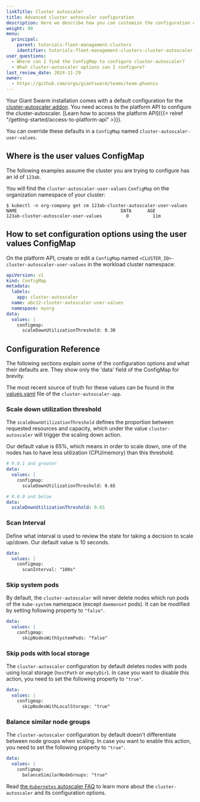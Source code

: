 ```yaml
---
linkTitle: Cluster autoscaler
title: Advanced cluster autoscaler configuration
description: Here we describe how you can customize the configuration of the managed cluster autoscaler service in your workload clusters.
weight: 90
menu:
  principal:
    parent: tutorials-fleet-management-clusters
    identifier: tutorials-fleet-management-clusters-cluster-autoscaler
user_questions:
  - Where can I find the ConfigMap to configure cluster-autoscaler?
  - What cluster-autoscaler options can I configure?
last_review_date: 2024-11-29
owner:
  - https://github.com/orgs/giantswarm/teams/team-phoenix
---
```


Your Giant Swarm installation comes with a default configuration for the [cluster-autoscaler addon](https://github.com/kubernetes/autoscaler/tree/master/cluster-autoscaler). You need access to the platform API to configure the cluster-autoscaler. [Learn how to access the platform API]({{< relref "/getting-started/access-to-platform-api" >}}).

You can override these defaults in a `ConfigMap` named `cluster-autoscaler-user-values`.

## Where is the user values ConfigMap

The following examples assume the cluster you are trying to configure has an id of `123ab`.

You will find the `cluster-autoscaler-user-values` `ConfigMap` on the organization namespace of your cluster:

```text
$ kubectl -n org-company get cm 123ab-cluster-autoscaler-user-values
NAME                                       DATA      AGE
123ab-cluster-autoscaler-user-values         0         11m
```

## How to set configuration options using the user values ConfigMap

On the platform API, create or edit a `ConfigMap` named `<CLUSTER_ID>-cluster-autoscaler-user-values`
in the workload cluster namespace:

```yaml
apiVersion: v1
kind: ConfigMap
metadata:
  labels:
    app: cluster-autoscaler
  name: abc12-cluster-autoscaler-user-values
  namespace: myorg
data:
  values: |
    configmap:
      scaleDownUtilizationThreshold: 0.30
```

## Configuration Reference

The following sections explain some of the configuration options and what their defaults are. They show only the 'data' field of the ConfigMap for brevity.

The most recent source of truth for these values can be found in the [values.yaml](https://github.com/giantswarm/cluster-autoscaler-app/blob/v1.30.3-gs1/helm/cluster-autoscaler-app/values.yaml) file of the `cluster-autoscaler-app`.

### Scale down utilization threshold

The `scaleDownUtilizationThreshold` defines the proportion between requested resources and capacity, which under the value `cluster-autoscaler` will trigger the scaling down action.

Our default value is 65%, which means in order to scale down, one of the nodes has to have less utilization (CPU/memory) than this threshold.

```yaml
# 9.0.1 and greater
data:
  values: |
    configmap:
      scaleDownUtilizationThreshold: 0.65

# 9.0.0 and below
data:
  scaleDownUtilizationThreshold: 0.65
```

### Scan Interval

Define what interval is used to review the state for taking a decision to scale up/down. Our default value is 10 seconds.

```yaml
data:
  values: |
    configmap:
      scanInterval: "100s"
```

### Skip system pods

By default, the `cluster-autoscaler` will never delete nodes which run pods of the `kube-system` namespace (except `daemonset` pods). It can be modified by setting following property to `"false"`.

```yaml
data:
  values: |
    configmap:
      skipNodesWithSystemPods: "false"
```

### Skip pods with local storage

The `cluster-autoscaler` configuration by default deletes nodes with pods using local storage (`hostPath` or `emptyDir`). In case you want to disable this action, you need to set the following property to `"true"`.

```yaml
data:
  values: |
    configmap:
      skipNodesWithLocalStorage: "true"
```

### Balance similar node groups

The `cluster-autoscaler` configuration by default doesn't differentiate between node groups when scaling. In case you want to enable this action, you need to set the following property to `"true"`.

```yaml
data:
  values: |
    configmap:
      balanceSimilarNodeGroups: "true"
```

Read [the `Kubernetes` autoscaler FAQ](https://github.com/kubernetes/autoscaler/blob/master/cluster-autoscaler/FAQ.md) to learn more about the `cluster-autoscaler` and its configuration options.
